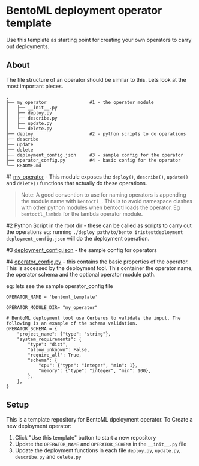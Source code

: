# BentoML deployment operator template
Use this template as starting point for creating your own operators to carry out deployments.

## About

The file structure of an operator should be similar to this. Lets look at the most important pieces.
```
.
├── my_operator                #1 - the operator module
│   ├── __init__.py
│   ├── deploy.py
│   ├── describe.py
│   ├── update.py
│   └── delete.py
├── deploy                     #2 - python scripts to do operations
├── describe   
├── update   
├── delete   
├── deployment_config.json     #3 - sample config for the operator
├── operator_config.py         #4 - basic config for the operator
└── README.md
```
#1 [my_operator](./my_operator) - This module exposes the `deploy()`, `describe()`, `update()` and `delete()` functions that actually do these operations.

> Note: A good convention to use for naming operators is appending the module name with `bentoctl_`. This is to
> avoid namespace clashes with other python modules when bentoctl loads the operator. Eg `bentoctl_lambda` for the 
> lambda operator module.

#2 Python Script in the root dir - these can be called as scripts to carry out the operations
eg: running `./deploy path/to/bento iristestdeployment deployment_config.json` will do the deployment operation.

#3 [deployment_config.json](./deployment_config.json) - the sample config for operators

#4 [operator_config.py](./operator_config.py) - this contains the basic properties of the operator. This is accessed by the deployment tool. This container the operator name, the operator schema and the optional operator module path.

eg: lets see the sample operator_config file
```
OPERATOR_NAME = 'bentoml_template'

OPERATOR_MODULE_DIR= "my_operator"

# BentoML deployment tool use Cerberus to validate the input. The following is an example of the schema validation.
OPERATOR_SCHEMA = {
    "project_name": {"type": "string"},
    "system_requirements": {
        "type": "dict",
        "allow_unknown": False,
        "require_all": True,
        "schema": {
            "cpu": {"type": "integer", "min": 1},
            "memory": {"type": "integer", "min": 100},
        },
    },
}
```

## Setup

This is a template repository for BentoML dpeloyment operator. To Create a new deployment operator:

1. Click "Use this template" button to start a new repository
2. Update the `OPERATOR_NAME` and `OPERATOR_SCHEMA` in the `__init__.py` file
3. Update the deployment functions in each file `deploy.py`, `update.py`, `describe.py` and `delete.py`
